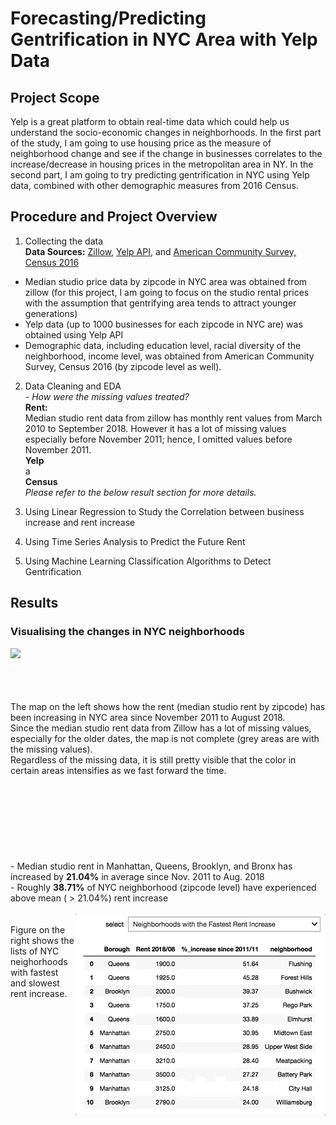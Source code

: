 # Forecasting/Predicting Gentrification in NYC Area with Yelp Data 
## Project Scope

Yelp is a great platform to obtain real-time data which could help us understand the socio-economic changes in neighborhoods. In the first part of the study, I am going to use housing price as the measure of neighborhood change and see if the change in businesses correlates to the increase/decrease in housing prices in the metropolitan area in NY. In the second part, I am going to try predicting gentrification in NYC using Yelp data, combined with other demographic measures from 2016 Census.

## Procedure and Project Overview
1) Collecting the data <br>
**Data Sources:** <a href="https://www.zillow.com/research/data/">Zillow</a>, <a href="https://www.yelp.com/developers">Yelp API</a>, and <a href="https://www.census.gov/acs/www/data/data-tables-and-tools/data-profiles/2016/">American Community Survey, Census 2016</a>
- Median studio price data by zipcode in NYC area was obtained from zillow (for this project, I am going to focus on the studio rental prices with the assumption that gentrifying area tends to attract younger generations)
- Yelp data (up to 1000 businesses for each zipcode in NYC are) was obtained using Yelp API
- Demographic data, including education level, racial diversity of the neighborhood, income level, was obtained from American Community Survey, Census 2016 (by zipcode level as well). 

2) Data Cleaning and EDA <br>
<i>- How were the missing values treated?</i>
    <br>
        <b>Rent:</b><br>
        Median studio rent data from zillow has monthly rent values from March 2010 to September 2018. However it has a lot of missing values especially before November 2011; hence, I omitted values before November 2011.
        <br>
        <b>Yelp</b>
        <br>
        a 
        <br>
        <b>Census</b>
        <br>
        <i>Please refer to the below result section for more details.</i>

3) Using Linear Regression to Study the Correlation between business increase and rent increase

4) Using Time Series Analysis to Predict the Future Rent

5) Using Machine Learning Classification Algorithms to Detect Gentrification

## Results
### Visualising the changes in NYC neighborhoods
<img align="left" src="final_project_gentrification_yelp_map.gif">
<br>
<br>
<br>
<br>
<br>
The map on the left shows how the rent (median studio rent by zipcode) has been increasing in NYC area since November 2011 to August 2018. <br>Since the median studio rent data from Zillow has a lot of missing values, especially for the older dates, the map is not complete (grey areas are with the missing values). <br>Regardless of the missing data, it is still pretty visible that the color in certain areas intensifies as we fast forward the time. 
<br>
<br>
<br>
<br>
<br>
<br>
<br>
<br>
<br>
- Median studio rent in Manhattan, Queens, Brooklyn, and Bronx has increased by <b>21.04%</b> in average since Nov. 2011 to Aug. 2018 <br>
- Roughly <b>38.71%</b> of NYC neighborhood (zipcode level) have experienced above mean ( > 21.04%) rent increase
<br>
<br>
<img align="right" src="final_project_gentrification_yelp_list.gif">
<br>
Figure on the right shows the lists of NYC neighorhoods with fastest and slowest rent increase.
